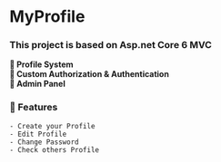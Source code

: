 # MyProfile

### This project is based on Asp.net Core 6 MVC

**📌 Profile System**<br>
**📌 Custom Authorization & Authentication**<br>
**📌 Admin Panel**


### 🎁 Features

    - Create your Profile
    - Edit Profile
    - Change Password
    - Check others Profile
